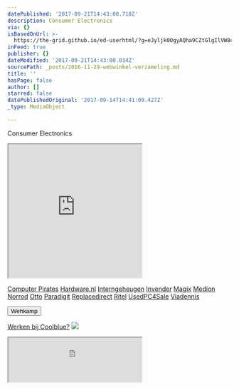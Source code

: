 ```yaml
---
datePublished: '2017-09-21T14:43:00.718Z'
description: Consumer Electronics
via: {}
isBasedOnUrl: >-
  https://the-grid.github.io/ed-userhtml/?g=eJyljk0OgyAQha9CZtGlgIlVW8cepUFEIQUx02m8fombHqCb97f53mCEJ7cgeOb9JiXbisnMroh9Oao2x_Jhsel1ezFpvyfUSumrrs9msOuaXp2Z8LQPgmBDq2OE5xTN9gJBLiJseckx5gPGIaRVvMn-oOFPKKPnFEEcYWaP0NYdCO_C6suJXoGYMs2OEEo0sWwg5DhIM34Bj69PTg
inFeed: true
publisher: {}
dateModified: '2017-09-21T14:43:00.034Z'
sourcePath: _posts/2016-11-29-webwinkel-verzameling.md
title: ''
hasPage: false
author: []
starred: false
datePublishedOriginal: '2017-09-14T14:41:09.427Z'
_type: MediaObject

---
```

Consumer Electronics

<iframe src="https://the-grid.github.io/ed-userhtml/?g=eJy1V11vmzAUfc-vYEjNW8JX0nw0TtV1nVap6_bQh_UpMnADVoxBxhmppv33XQzpaNe0qQZRhLHB955z7HsvXnz49O3y7v77lRGrhC97i30DNMTGqttcPXBY9kL20_jVM_CX0N2gYKGK54ZzatvZ7kwPx8CiWOGYHsKB3m80Us9e-Gn4sOz1FtSIJayJGSuVzS2rKIrhRQB5yCQEaii4aSgqI1DEXPmcio25XLAkMnIZPJnjpwmV5fvWdUIjyC0R-itW3aoYIslCq2BiA1xQmlgUXQxqH5mITINy9PDl7uuNobYqlYyiYw2VmBW1ikXNCTsG9vxUhiDn9hmCsujSOECHM5_6dBikSTdk9g66JKKCoZI0BLwEG5BDAco6D4gzPh3ZfZpkZwmZOmN3OtMdShzPm5w6uiOJbrakM_awyyTkeecriaZBCqqgBKdQAKXIzB6tHHdV8V3VhE_czx3t20cEXXP1gaoB08g6YbK33xqPQzSCWHHoLJHs7R9Jw23ScI-gkSOsDAEJkJlMI0mThCJGXmYTK-As2FTX84w4fUW2kvdzMvIcu78mdz9u-jhASjsn3gVuSvxXHPX8vqAJkI8pH9xCWIDfkUJoH539_0KPX13oACNvm-dxmtXByUQIuyHNs10Zpq7nzSaNQL0tikGQvxKuhgROTJGuU87TAj1fNh0sjTakaWDuOAwCEJi5eZYyoeHVabwWKYuzUqOxN3qmUBi-S6GnTlrSqGm0RZWOrXCuO7K9usI57kvVrSHU9jihQhCC5SFQHYatRNlfky2UwcORdkCk8dgZv6kRVun3iHS1y0AL0Io-UFnrOAnhHsXyHEEM2wiEztH1Z4I7s91GcF0_ebEZZL23dKl8gGp6aUWiZ-A7luohlWVVQHBl_suYiLROo6k3Oe576h9h7vcWW1GjxtehCplcD2OxL-I0wWdzBydzz889K5D4gcR-gh61HYfjo8nohZJcm8nTrQzgaDuGBk7MiTs165MaMWe2aVSwiWmb1mOmtKrDGp4A9YHwD6NXx14" height="300" style=""></iframe>

[Computer Pirates][0]
[Hardware.nl][1]
[Interngeheugen][2]
[Invender][3]
[Magix][4]
[Medion][5]
[Norrod][6]
[Otto][7]
[Paradigit][8]
[Replacedirect][9]
[Ritel][10]
[UsedPC4Sale][11]
[Viadennis][12]

<button data-role="cta" style="">Wehkamp</button>

[Werken bij Coolblue?][13]
![](https://the-grid-user-content.s3-us-west-2.amazonaws.com/d4d8e480-281e-41f8-a31e-4427722137e0.png)

<iframe src="https://the-grid.github.io/ed-userhtml/?g=eJyNkDEPwiAQhXd-BbLrUatRK-2izjq4OFJAIVLbUKwa438XSV2cvOUl38u9vDs2WG9X-8Nug7WvbIHYVxSXQaDX1j-sKpA0HX4iHKbi9-HNSK8znEwpbe7LiLUyJ-0Di-hD0Cuk9OsIMY61U8ecaO-bDKBxx5G-gLBGnEHwKnhZEpZtWrYpCKe4N52KlCaJDdZsQgpmqhNunfiNaeurE-rvHBwPyMlsPCd985wsKMFl7aRyOaEECgY8FGdQ1vIRHxL_8wbVPF1G" height="100" style=""></iframe>



[0]: http://www.computerpirates.com/
[1]: http://www.hardware.nl/
[2]: http://www.interngeheugen.com/tt/?tt=2902_12_133761_Interngeheugen&r=%2F
[3]: http://www.invender.nl/ttiv/index.php?tt=352_12_133761_Invender&r=%2F
[4]: http://www.magix.com/ap/tradetracker/?tt=2074_12_133761_Magix&r=%2F
[5]: http://tc.tradetracker.net/?c=3452&m=12&a=133761
[6]: http://www.norrod.nl/tt/index.aspx?tt=23396_12_133761_Norrod&r=%2F
[7]: http://www.otto.nl/
[8]: http://www.paradigit.nl/tt/index.aspx?tt=5043_12_133761_Paradigit&r=%2F
[9]: http://www.replacedirect.nl/
[10]: http://www.ritel.nl/telecom/?tt=668_12_133761_Ritel&r=%2F
[11]: http://tc.tradetracker.net/?c=20400&m=12&a=133761&r=UsedPC4sale&u=%2F
[12]: http://www.viadennis.nl/computer/?tt=15804_12_133761_Viadennis&r=%2F
[13]: http://prf.hn/click/camref:1100l3bs3/creativeref:1011l11074